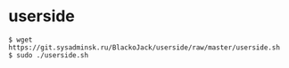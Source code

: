 # userside

```
$ wget https://git.sysadminsk.ru/BlackoJack/userside/raw/master/userside.sh
$ sudo ./userside.sh
```